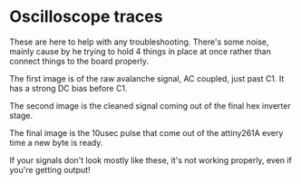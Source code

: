 # Oscilloscope traces

These are here to help with any troubleshooting. There's some noise, mainly cause by he trying to hold 4 things in place at once rather than connect things to the board properly.

The first image is of the raw avalanche signal, AC coupled, just past C1. It has a strong DC bias before C1.

The second image is the cleaned signal coming out of the final hex inverter stage.

The final image is the 10usec pulse that come out of the attiny261A every time a new byte is ready.

If your signals don't look mostly like these, it's not working properly, even if you're getting output!
